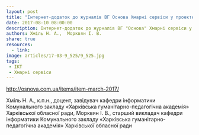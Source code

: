 ```yaml
---
layout: post
title: "Інтернет-додаток до журналів ВГ Основа Хмарні сервіси у проектній діяльності учнів"
date: 2017-08-10 08:00:00
description: Інтернет-додаток до журналів ВГ "Основа" Хмарні сервіси у проектній діяльності учнів
authors: Хміль Н. А.,  Морквян І. В.
share: true
resources:
  - link:
image: articles/17-03-9_525/9_525.jpg
tags:
 - ІКТ
 - Хмарні сервіси
---
```


<http://osnova.com.ua/items/item-march-2017/>

Хміль Н. А.,  к.п.н., доцент, завідувач кафедри інформатики Комунального закладу «Харківська гуманітарно-педагогічна академія» Харківської обласної ради, Морквян І. В., старший викладач кафедри інформатики Комунального закладу «Харківська гуманітарно-педагогічна академія» Харківської обласної ради
